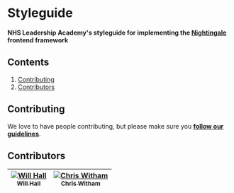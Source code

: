 # Styleguide

**NHS Leadership Academy's styleguide for implementing the [Nightingale](https://github.com/NHSLeadership/nightingale) frontend framework**

## Contents

1. [Contributing](#contributing)
2. [Contributors](#contributors)

## Contributing

We love to have people contributing, but please make sure you **[follow our
guidelines](https://github.com/NHSLeadership/styleguide/blob/master/CONTRIBUTING.md)**.

## Contributors

| [![Will Hall](https://avatars.githubusercontent.com/willthevideoman?s=100)<br /><sub>Will Hall</sub>](https://github.com/willthevideoman) | [![Chris Witham](https://avatars.githubusercontent.com/cehwitham?s=100)<br /><sub>Chris Witham</sub>](https://github.com/cehwitham) |
| :---: | :---: |
